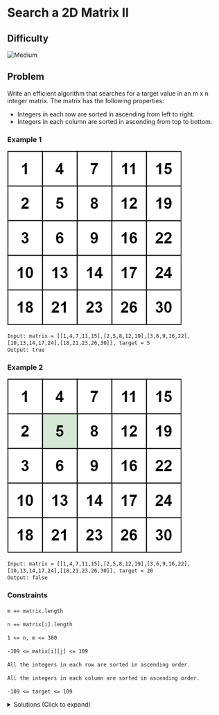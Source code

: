 # Search a 2D Matrix II

## Difficulty

![Medium](https://img.shields.io/badge/medium-ef6c00?style=for-the-badge&logoColor=white)

## Problem

Write an efficient algorithm that searches for a target value in an m x n integer matrix. The matrix has the following properties:

- Integers in each row are sorted in ascending from left to right.
- Integers in each column are sorted in ascending from top to bottom.

### Example 1

![Example 1](./images/example-1.jpg)

```
Input: matrix = [[1,4,7,11,15],[2,5,8,12,19],[3,6,9,16,22],[10,13,14,17,24],[18,21,23,26,30]], target = 5
Output: true
```

### Example 2

![Example 2](./images/example-2.jpg)

```
Input: matrix = [[1,4,7,11,15],[2,5,8,12,19],[3,6,9,16,22],[10,13,14,17,24],[18,21,23,26,30]], target = 20
Output: false
```

### Constraints

`m == matrix.length`

`n == matrix[i].length`

`1 <= n, m <= 300`

`-109 <= matix[i][j] <= 109`

`All the integers in each row are sorted in ascending order.`

`All the integers in each column are sorted in ascending order.`

`-109 <= target <= 109`

<details>
  <summary>Solutions (Click to expand)</summary>

### Explanation

#### Top Right / Bottom Left Traversal

##### Intuition

The key here is to realize the relation between a cell and its neighbors. Take any cell in the matrix and compare it with its left, right, top, and bottom neighbors (if in bounds). You see the all the neighboring top and left neighboring cells are less than or equal to the home cell and all the right and bottom neighboring cells are greater than or equal to the home cell. From this we can come up with a simple rule:

1. If the current cell is greater than the target, move left or up
2. If the current cell is smaller than the target, move right or down

![Directions](./images/solution-1.png)

This is further proven by the positions of the smallest and greatest cells in the matrix. The top left cell has no left or top neighbors meaning there are no cells that are less than it. The bottom right cell has not right or bottom neighbors meaning that there are not cells that are greater than it. Both of these positions are less than ideal starting points since there are two possible paths, we can take both going in once direction. If we were to take this approach it would take some backtracking since the number of possible paths increase exponentially.

If we look at other possible positions we are left with the top right and bottom left cells. Conveniently these two cells have both types of neighboring cells. With these cells we can freely be able to traverse the matrix picking the optimal path depending on how the current compares with the target

![Starting Positions](./images/solution-2.png)

##### Procedure

> _for a top right starting position_

1. If the current cell is greater than the target, move left
2. If the current cell is smaller than the target, move down.

For example, if we were to traverse our example matrix, we would traverse left until we reach `4` the first cell that is smaller than the target

![Example Traversal 1](./images/solution-3.png)

And traverse downwards until we find the target

![Example Traversal 2](./images/solution-4.png)

##### Proof

If we look at our traversal in terms of pointers to row and columns, we can see that our traversal is merely reducing the size of the grid. If `i, j` represents the position of the top right cell, then `i` can be considered the max number of the _ith_ row and `j` can be considered the min number of the _jth_ column. If the number at cell `i, j` is greater than the target, then we know that all cells in the _jth_ column or cells `i, j...h-1` (where `h` is the height of the matrix) are all greater than the target. We can exclude that entire column from our matrix.

![Excluding Column](./images/solution-5.png)

If we apply this to our previous example, then we know that the first 3 column from the left **all** contain cells that are greater than the target

![Example Excluding Columns](./images/solution-6.png)

Similarly if the number at cell `i, j` is smaller than the target, then we know that all the cells in the _ith_ row or cells `i...w-1, j` (where `w` is the width of the matrix) are all smaller than the target. We can exclude the entire row.

![Example Excluding Rows](./images/solution-7.png)

In our example we can exclude first partial row (indexed `[0 0],[0 1]`) since we know all the cells in that row are smaller than the target.

If the target is in the cell, we will eventually reach a position all the cells in the current remaining row are equal to or less than the target and all the cells in the remaining column are greater than or equal to the target.

If the target is not in the cell, then our pointers would eventually reach out of bounds indicating that all rows and columns only contain cells with numbers that are greater than or less than the target.

Time: `O(N + M)` Where `N` is the height of the matrix and `M` is the width of the matrix

Space: `O(1)`

- [JavaScript](./search-a-2d-matrix-ii.js)
- [TypeScript](./search-a-2d-matrix-ii.ts)
- [Java](./search-a-2d-matrix-ii.java)
- [Go](./search-a-2d-matrix-ii.go)

</details>
